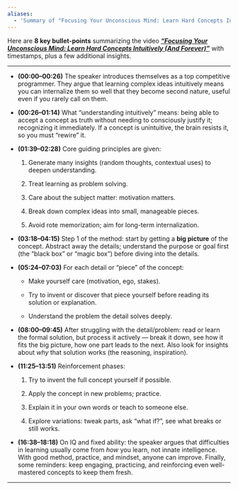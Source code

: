 ```yaml
---
aliases:
  - 'Summary of "Focusing Your Unconscious Mind: Learn Hard Concepts Intuitively (And Forever)"'
---
```

Here are **8 key bullet-points** summarizing the video ***[“Focusing Your Unconscious Mind: Learn Hard Concepts Intuitively (And Forever)”](https://www.youtube.com/watch?v=Dm68uFy6gus)*** with timestamps, plus a few additional insights.

---

- **(00:00–00:26)** The speaker introduces themselves as a top competitive programmer. They argue that learning complex ideas intuitively means you can internalize them so well that they become second nature, useful even if you rarely call on them.
    
- **(00:26–01:14)** What “understanding intuitively” means: being able to accept a concept as truth without needing to consciously justify it; recognizing it immediately. If a concept is unintuitive, the brain resists it, so you must “rewire” it.
    
- **(01:39–02:28)** Core guiding principles are given:
    
    1. Generate many insights (random thoughts, contextual uses) to deepen understanding.
        
    2. Treat learning as problem solving.
        
    3. Care about the subject matter: motivation matters.
        
    4. Break down complex ideas into small, manageable pieces.
        
    5. Avoid rote memorization; aim for long-term internalization.
        
- **(03:18–04:15)** Step 1 of the method: start by getting a **big picture** of the concept. Abstract away the details; understand the purpose or goal first (the “black box” or “magic box”) before diving into the details.
    
- **(05:24–07:03)** For each detail or “piece” of the concept:
    
    - Make yourself care (motivation, ego, stakes).
        
    - Try to invent or discover that piece yourself before reading its solution or explanation.
        
    - Understand the problem the detail solves deeply.
        
- **(08:00–09:45)** After struggling with the detail/problem: read or learn the formal solution, but process it actively — break it down, see how it fits the big picture, how one part leads to the next. Also look for insights about _why_ that solution works (the reasoning, inspiration).
    
- **(11:25–13:51)** Reinforcement phases:
    
    1. Try to invent the full concept yourself if possible.
        
    2. Apply the concept in new problems; practice.
        
    3. Explain it in your own words or teach to someone else.
        
    4. Explore variations: tweak parts, ask “what if?”, see what breaks or still works.
        
- **(16:38–18:18)** On IQ and fixed ability: the speaker argues that difficulties in learning usually come from _how_ you learn, not innate intelligence. With good method, practice, and mindset, anyone can improve. Finally, some reminders: keep engaging, practicing, and reinforcing even well-mastered concepts to keep them fresh.
    

---